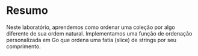 # Resumo

Neste laboratório, aprendemos como ordenar uma coleção por algo diferente de sua ordem natural. Implementamos uma função de ordenação personalizada em Go que ordena uma fatia (slice) de strings por seu comprimento.

